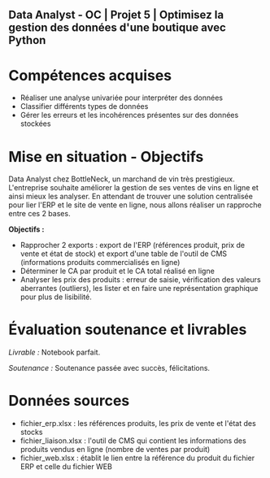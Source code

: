 ## Data Analyst - OC | Projet 5 | Optimisez la gestion des données d'une boutique avec Python

# Compétences acquises
- Réaliser une analyse univariée pour interpréter des données
- Classifier différents types de données
- Gérer les erreurs et les incohérences présentes sur des données stockées

# Mise en situation - Objectifs
Data Analyst chez BottleNeck, un marchand de vin très prestigieux. L'entreprise souhaite améliorer la gestion de ses ventes de vins en ligne et ainsi mieux les analyser. En attendant de trouver une solution centralisée pour lier l'ERP et le site de vente en ligne, nous allons réaliser un rapproche entre ces 2 bases.

**Objectifs :**
- Rapprocher 2 exports : export de l'ERP (références produit, prix de vente et état de stock) et export d'une table de l'outil de CMS (informations produits commercialisés en ligne)
- Déterminer le CA par produit et le CA total réalisé en ligne
- Analyser les prix des produits : erreur de saisie, vérification des valeurs aberrantes (outliers), les lister et en faire une représentation graphique pour plus de lisibilité.

# Évaluation soutenance et livrables

*Livrable :* Notebook parfait.

*Soutenance :* Soutenance passée avec succès, félicitations.

# Données sources
- fichier_erp.xlsx : les références produits, les prix de vente et l'état des stocks
- fichier_liaison.xlsx : l'outil de CMS qui contient les informations des produits vendus en ligne (nombre de ventes par produit)
- fichier_web.xlsx : établit le lien entre la référence du produit du fichier ERP et celle du fichier WEB

